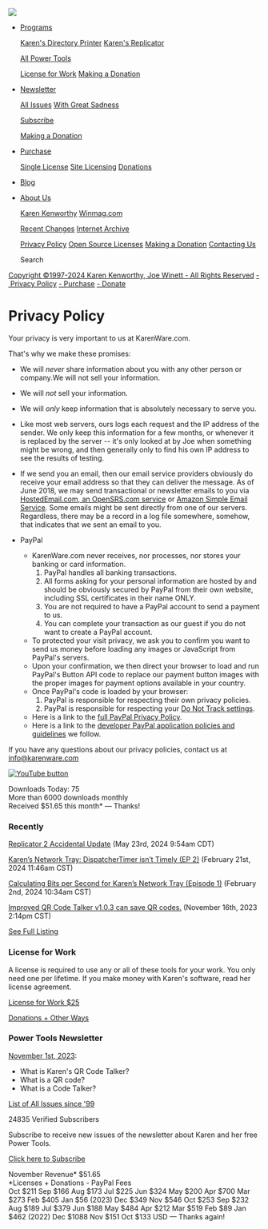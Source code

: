 [![](/images/karenware-logo-32.gif)](https://www.karenware.com/)

* [Programs](https://www.karenware.com/programs)
    
    [Karen's Directory Printer](https://www.karenware.com/powertools/karens-directory-printer) [Karen's Replicator](https://www.karenware.com/powertools/karens-replicator-backup-utility)
    
    [All Power Tools](https://www.karenware.com/karens-power-tools-utilities-for-windows)
    
    [License for Work](https://www.karenware.com/licenseme) [Making a Donation](https://www.karenware.com/donate)
    
* [Newsletter](https://www.karenware.com/newsletter)
    
    [All Issues](https://www.karenware.com/newsletters) [With Great Sadness](https://www.karenware.com/n/kptnl/2011/04/25/with-great-sadness)
    
    [Subscribe](https://www.karenware.com/subscribe)
    
    [Making a Donation](https://www.karenware.com/donate)
    
* [Purchase](https://www.karenware.com/purchase)
    
    [Single License](https://www.karenware.com/licenseme) [Site Licensing](https://www.karenware.com/sitelic) [Donations](https://www.karenware.com/donate)
    
* [Blog](https://blog.karenware.com/)
* [About Us](https://www.karenware.com/about-us)
    
    [Karen Kenworthy](https://www.karenware.com/bio) [Winmag.com](https://www.karenware.com/winmag)
    
    [Recent Changes](https://www.karenware.com/recently) [Internet Archive](https://web.archive.org/web/*/www.karenware.com)
    
    [Privacy Policy](https://www.karenware.com/privacy) [Open Source Licenses](https://www.karenware.com/opensource) [Making a Donation](https://www.karenware.com/donate) [Contacting Us](https://www.karenware.com/contact)
    

  Search

[Copyright ©1997-2024 Karen Kenworthy, Joe Winett - All Rights Reserved](https://www.karenware.com/contact) [\- Privacy Policy](https://www.karenware.com/privacy) [\- Purchase](https://www.karenware.com/licenseme) [\- Donate](https://www.karenware.com/donate)

Privacy Policy
==============

Your privacy is very important to us at KarenWare.com.

That's why we make these promises:

* We will _never_ share information about you with any other person or company.We will not sell your information.
    
* We will _not_ sell your information.
    
* We will _only_ keep information that is absolutely necessary to serve you.
    
* Like most web servers, ours logs each request and the IP address of the sender. We only keep this information for a few months, or whenever it is replaced by the server -- it's only looked at by Joe when something might be wrong, and then generally only to find his own IP address to see the results of testing.
    
* If we send you an email, then our email service providers obviously do receive your email address so that they can deliver the message. As of June 2018, we may send transactional or newsletter emails to you via [HostedEmail.com, an OpenSRS.com service](https://opensrs.com/services/hosted-email/) or [Amazon Simple Email Service](https://aws.amazon.com/ses/). Some emails might be sent directly from one of our servers. Regardless, there may be a record in a log file somewhere, somehow, that indicates that we sent an email to you.
    
* PayPal
    
    * KarenWare.com never receives, nor processes, nor stores your banking or card information.
        1. PayPal handles all banking transactions.
        2. All forms asking for your personal information are hosted by and should be obviously secured by PayPal from their own website, including SSL certificates in their name ONLY.
        3. You are not required to have a PayPal account to send a payment to us.
        4. You can complete your transaction as our guest if you do not want to create a PayPal account.
    * To protected your visit privacy, we ask you to confirm you want to send us money before loading any images or JavaScript from PayPal's servers.
    * Upon your confirmation, we then direct your browser to load and run PayPal's Button API code to replace our payment button images with the proper images for payment options available in your country.
    * Once PayPal's code is loaded by your browser:
        1. PayPal is responsible for respecting their own privacy policies.
        2. PayPal is responsible for respecting your [Do Not Track settings](https://allaboutdnt.com/).
    * Here is a link to the [full PayPal Privacy Policy](https://www.paypal.com/webapps/mpp/ua/privacy-full).
    * Here is a link to the [developer PayPal application policies and guidelines](https://developer.paypal.com/docs/policiesAndGuidelines/) we follow.

If you have any questions about our privacy policies, contact us at [info@karenware.com](mailto:info@karenware.com)

[![YouTube button](/images/youtube/youtube-button-64.png "Visit our YouTube channel")](https://www.youtube.com/c/Karenware)

Downloads Today: 75  
More than 6000 downloads monthly  
Received $51.65 this month\* — Thanks!

### Recently

[Replicator 2 Accidental Update](https://blog.karenware.com/2024/05/23/replicator-2-accidental-update/) (May 23rd, 2024 9:54am CDT)

[Karen’s Network Tray: DispatcherTimer isn’t Timely (EP 2)](https://blog.karenware.com/2024/02/21/karens-network-tray-dispatchertimer-isnt-timely-ep-2/) (February 21st, 2024 11:46am CST)

[Calculating Bits per Second for Karen’s Network Tray (Episode 1)](https://blog.karenware.com/2024/02/02/calculating-bits-per-second-for-karens-network-tray-episode-1/) (February 2nd, 2024 10:34am CST)

[Improved QR Code Talker v1.0.3 can save QR codes.](https://www.karenware.com/powertools/karens-qr-code-talker) (November 16th, 2023 2:14pm CST)

[See Full Listing](https://www.karenware.com/recently)

### License for Work

A license is required to use any or all of these tools for your work. You only need one per lifetime. If you make money with Karen's software, read her license agreement.

[License for Work $25](https://www.karenware.com/licenseme)

[Donations + Other Ways](https://www.karenware.com/donate)

### Power Tools Newsletter

[November 1st, 2023](https://www.karenware.com/n/kptnl/2023/11/01/what-is-karen-s-qr-code-talker_what-is-a-qr-code_what-is-a-code-talker#):

* What is Karen's QR Code Talker?
* What is a QR code?
* What is a Code Talker?

[List of All Issues since '99](https://www.karenware.com/newsletters)

24835 Verified Subscribers

Subscribe to receive new issues of the newsletter about Karen and her free Power Tools.

[Click here to Subscribe](https://www.karenware.com/subscribe)

November Revenue\* $51.65  
\*Licenses + Donations - PayPal Fees  
Oct $211 Sep $166 Aug $173 Jul $225 Jun $324 May $200 Apr $700 Mar $273 Feb $405 Jan $56 (2023) Dec $349 Nov $546 Oct $253 Sep $232 Aug $189 Jul $379 Jun $188 May $484 Apr $212 Mar $519 Feb $89 Jan $462 (2022) Dec $1088 Nov $151 Oct $133 USD — Thanks again!